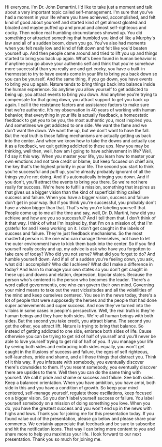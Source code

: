  Hi everyone. I'm Dr. John Demartini. I'd like to take just a moment and talk about a very important topic called self-management. I'm sure that you've had a moment in your life where you have achieved, accomplished, and felt kind of good about yourself and started kind of get almost gloated and bloated and maybe puffed up and proud and almost self-righteous and cocky. Then notice real humbling circumstances showed up. You did something or attracted something that humbled you kind of like a Murphy's law and all of a sudden boom, down you go. You've also had moments when you felt really low and kind of felt down and felt like you'd beaten yourself up. And then people came around and tried to lift you up and things started to bring you back up again. What's been found in human behavior is if anytime you go above your authentic self and think that you're somehow more successful than you really are and get cocky, you have a built-in thermostat to try to have events come in your life to bring you back down so you can be yourself. And the same thing, if you go down, you have events to bring you up again. Nature tends to bring things back into balance inside the human experience. So anytime you allow yourself to get addicted to being up, you attract events to bring you down. And anytime you're trying to compensate for that going down, you attract support to get you back up again. I call it the resistance factors and assistance factors to make sure that we're authentic. It's my observation in 40 years of working with human behavior, that everything in your life is actually feedback, a homeostatic feedback to get you to be you, the most authentic you, most inspired you. And sometimes we get addicted to one side. We want the fame and we don't want the down. We want the up, but we don't want to have the fall. But the real truth is those falling mechanisms are actually getting us back into the center. And when we know how to take the downs and actually use it as a feedback, we quit getting addicted to these ups. Now you may be thinking, well then, well, how am I going to have achievement in life? Well, I'd say it this way. When you master your life, you learn how to master your own emotions and not take credit or blame, but keep focused on chief aim, the key that's the highest priority in your life. The second you start to think you're successful and puff up, you're already probably ignorant of all the things you're not doing. And it's automatically bringing you down. And if you don't, you'll attract the events to bring you there. So we're not here really for success. We're here to fulfill a mission, something that inspires us that gives us a bigger vision than the kind of superficial thing called success and failure. When you have a bigger vision, success and failure don't get in your way. But if you think you're successful, you probably don't have a vision bigger than that. That's why you're labeling yourself that. People come up to me all the time and say, well, Dr. D. Martini, how did you achieve and how are you so successful? And I tell them that. I don't think of it that way. I think of what I'm inspired by, that I'm on a mission of, that I'm grateful for and I keep working on it. I don't get caught in the labels of success and failure. They're just feedback mechanisms. So the most masterful person is the one who can manage themselves, not have to let the outer environment have to kick them back into the center. So if you find yourself really cocky and up, my advice is ask who have you forgotten to take care of today? Who did you not serve? What did you forget to do? And humble yourself down. And if all of a sudden you're feeling down, you ask, what did I accomplish? Who did I achieve? What did I make a difference in today? And learn to manage your own states so you don't get caught in these ups and downs and elation, depression, bipolar states. Because the person who's centered is the person who becomes the leader. There's a word called governmentis, one who can govern their own mind. Governing your mind means to take out the vast vicissitudes and all the volatilities of the mind and keep ourselves centered. You see in the news today, there's a lot of people that were supposedly the heroes and the people that had done super achievements and super success. And now they've turned into the villains in some cases in people's perspective. Well, the real truth is they're human beings and they have both sides. We're all human beings with both sides. But the second you take credit, you attract blame. The second you get the other, you attract lift. Nature is trying to bring that balance. So instead of getting addicted to one side, embrace both sides of life. Cause otherwise you can be trying to get rid of half of yourself and you'll never be able to love yourself trying to get rid of half of you. If you manage your life by seeing both sides and embracing both sides equally, you won't get caught in the illusions of success and failure, the egos of self righteous, self-launches, pride and shame, and all those things that distract you. Think of it this way. If you infatuate with somebody, you eventually discover there's downsides to them. If you resent somebody, you eventually discover there are upsides to them. Well then you can do the same thing with yourself. We call it pride and shame or success and failure. See both sides. Keep a balanced orientation. When you have ambition, you have ambi, both side in this and you have a condition of growth. So keep your mind centered, self-manage yourself, regulate those oscillations, keep focused on a bigger vision. So you don't label yourself success or failure. You label yourself somebody on a mission of doing something you love. When you do, you have the greatest success and you won't end up in the news with highs and lows. Thank you for joining me for this presentation today. If you found value out of the presentation, please go below and please share your comments. We certainly appreciate that feedback and be sure to subscribe and hit the notification icons. That way I can bring more content to you and share more to help you maximize your life. I look forward to our next presentation. Thank you so much for joining me.